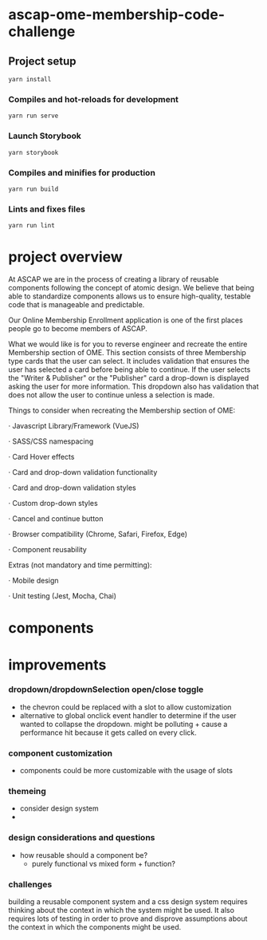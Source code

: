 # ascap-ome-membership-code-challenge

## Project setup
```
yarn install
```

### Compiles and hot-reloads for development
```
yarn run serve
```

### Launch Storybook
```
yarn storybook
```

### Compiles and minifies for production
```
yarn run build
```

### Lints and fixes files
```
yarn run lint
```


# project overview
At ASCAP we are in the process of creating a library of reusable components following the concept of atomic design. We believe that being able to standardize components allows us to ensure high-quality, testable code that is manageable and predictable. 

 

Our Online Membership Enrollment application is one of the first places people go to become members of ASCAP. 

 

What we would like is for you to reverse engineer and recreate the entire Membership section of OME. This section consists of three Membership type cards that the user can select. It includes validation that ensures the user has selected a card before being able to continue. If the user selects the "Writer & Publisher" or the "Publisher" card a drop-down is displayed asking the user for more information. This dropdown also has validation that does not allow the user to continue unless a selection is made. 

 

Things to consider when recreating the Membership section of OME:

· Javascript Library/Framework (VueJS)

· SASS/CSS namespacing

· Card Hover effects

· Card and drop-down validation functionality 

· Card and drop-down validation styles

· Custom drop-down styles

· Cancel and continue button

· Browser compatibility (Chrome, Safari, Firefox, Edge)

· Component reusability

Extras (not mandatory and time permitting):

· Mobile design

· Unit testing (Jest, Mocha, Chai)

# components

# improvements

### dropdown/dropdownSelection open/close toggle
- the chevron could be replaced with a slot to allow customization
- alternative to global onclick event handler to determine if the user wanted to collapse the dropdown. might be polluting + cause a performance hit because it gets called on every click.

### component customization
- components could be more customizable with the usage of slots


### themeing
- consider design system
- 

### design considerations and questions

- how reusable should a component be?
  - purely functional vs mixed form + function?



### challenges

building a reusable component system and a css design system requires thinking about
the context in which the system might be used. It also requires lots of testing in order
to prove and disprove assumptions about the context in which the components might be used.
